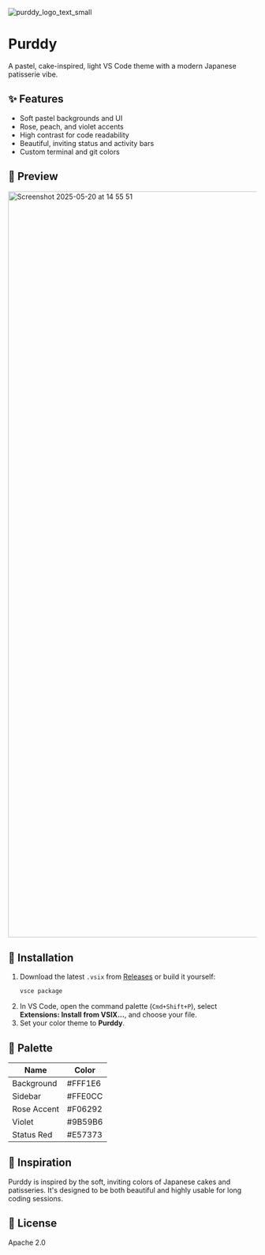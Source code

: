 ![purddy_logo_text_small](https://github.com/user-attachments/assets/96bfc675-9531-471c-abe5-21f5257504c1)

# Purddy

A pastel, cake-inspired, light VS Code theme with a modern Japanese patisserie vibe.

## ✨ Features

- Soft pastel backgrounds and UI
- Rose, peach, and violet accents
- High contrast for code readability
- Beautiful, inviting status and activity bars
- Custom terminal and git colors

## 📸 Preview

<img width="1512" alt="Screenshot 2025-05-20 at 14 55 51" src="https://github.com/user-attachments/assets/99e3e509-42cc-4db6-8374-02d72df03143" />

## 🚀 Installation

1. Download the latest `.vsix` from [Releases](#) or build it yourself:
   ```sh
   vsce package
   ```
2. In VS Code, open the command palette (`Cmd+Shift+P`), select **Extensions: Install from VSIX...**, and choose your file.
3. Set your color theme to **Purddy**.

## 🎨 Palette

| Name         | Color    |
|--------------|----------|
| Background   | #FFF1E6  |
| Sidebar      | #FFE0CC  |
| Rose Accent  | #F06292  |
| Violet       | #9B59B6  |
| Status Red   | #E57373  |

## 🧁 Inspiration

Purddy is inspired by the soft, inviting colors of Japanese cakes and patisseries. It's designed to be both beautiful and highly usable for long coding sessions.

## 📝 License

Apache 2.0
